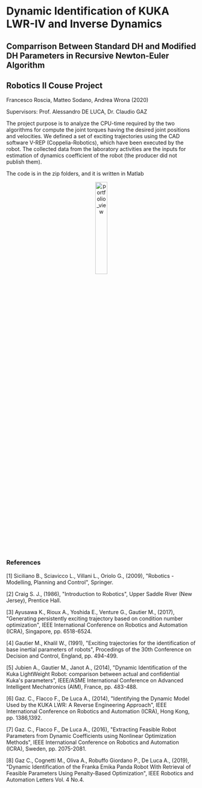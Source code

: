 # Dynamic Identification of KUKA LWR-IV and Inverse Dynamics
## Comparrison Between Standard DH and Modified DH Parameters in Recursive Newton-Euler Algorithm 
## Robotics II Couse Project

Francesco Roscia, Matteo Sodano, Andrea Wrona (2020)

Supervisors: Prof. Alessandro DE LUCA, Dr. Claudio GAZ


The project purpose is to analyze the CPU-time required by the two algorithms for compute the joint torques having the desired joint positions and velocities. We defined a set of exciting trajectories using the CAD software V-REP (Coppelia-Robotics), which have been executed by the robot. The collected data from the laboratory activities are the inputs for estimation of dynamics coefficient of the robot (the producer did not publish them).

The code is in the zip folders, and it is written in Matlab

<p align="center">
	<img width="25%" height="25%" alt="portfolio_view" src="https://user-images.githubusercontent.com/62264717/84318352-956e2f80-ab6e-11ea-8d06-7a3a53f23ccf.png">
</p>


### References
[1] Siciliano B., Sciavicco L., Villani L., Oriolo G., (2009), "Robotics - Modelling, Planning and Control", Springer.

[2] Craig S. J., (1986), "Introduction to Robotics", Upper Saddle River (New Jersey), Prentice Hall.

[3] Ayusawa K., Rioux A., Yoshida E., Venture G., Gautier M., (2017), "Generating persistently exciting trajectory based on condition number optimization", IEEE International Conference on Robotics and Automation (ICRA), Singapore, pp. 6518-6524.

[4] Gautier M., Khalil W., (1991), "Exciting trajectories for the identification of base inertial parameters of robots", Procedings of the 30th Conference on Decision and Control, England, pp. 494-499.

[5] Jubien A., Gautier M., Janot A., (2014), "Dynamic Identification of the Kuka LightWeight Robot: comparison between actual and confidential Kuka's parameters", IEEE/ASME International Conference on Advanced Intelligent Mechatronics (AIM), France, pp. 483-488.

[6] Gaz. C., Flacco F., De Luca A., (2014), "Identifying the Dynamic Model Used by the KUKA LWR: A Reverse Engineering Approach", IEEE International Conference on Robotics and Automation (ICRA), Hong Kong, pp. 1386,1392.

[7] Gaz. C., Flacco F., De Luca A., (2016), "Extracting Feasible Robot Parameters from Dynamic Coefficients using Nonlinear Optimization Methods", IEEE International Conference on Robotics and Automation (ICRA), Sweden, pp. 2075-2081.

[8] Gaz C., Cognetti M., Oliva A., Robuffo Giordano P., De Luca A., (2019), "Dynamic Identification of the Franka Emika Panda Robot With Retrieval of Feasible Parameters Using Penalty-Based Optimization", IEEE Robotics and Automation Letters Vol. 4 No.4.
